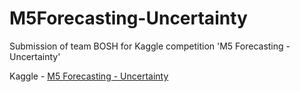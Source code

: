 # M5Forecasting-Uncertainty
Submission of team BOSH for Kaggle competition 'M5 Forecasting - Uncertainty'

Kaggle - [M5 Forecasting - Uncertainty](https://www.kaggle.com/c/m5-forecasting-uncertainty/overview)
